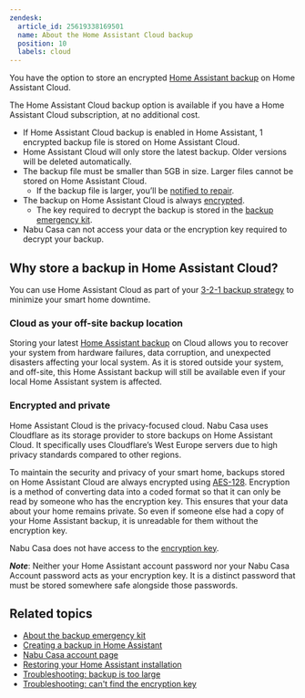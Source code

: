 ```yaml
---
zendesk:
  article_id: 25619338169501
  name: About the Home Assistant Cloud backup
  position: 10
  labels: cloud
---
```


You have the option to store an encrypted [Home Assistant backup](https://www.home-assistant.io/common-tasks/general/#backups) on Home Assistant Cloud.

The Home Assistant Cloud backup option is available if you have a Home Assistant Cloud subscription, at no additional cost.

- If Home Assistant Cloud backup is enabled in Home Assistant, 1 encrypted backup file is stored on Home Assistant Cloud.
- Home Assistant Cloud will only store the latest backup. Older versions will be deleted automatically.
- The backup file must be smaller than 5GB in size. Larger files cannot be stored on Home Assistant Cloud.
  - If the backup file is larger, you’ll be [notified to repair](/hc/en-us/articles/26323079049245-Backup-is-too-large).
- The backup on Home Assistant Cloud is always [encrypted](#encrypted-and-private).
  - The key required to decrypt the backup is stored in the [backup emergency kit](https://www.home-assistant.io/more-info/backup-emergency-kit/).
- Nabu Casa can not access your data or the encryption key required to decrypt your backup.

## Why store a backup in Home Assistant Cloud?

You can use Home Assistant Cloud as part of your [3-2-1 backup strategy](https://www.home-assistant.io/blog/2025/01/03/3-2-1-backup/) to minimize your smart home downtime.

### Cloud as your off-site backup location

Storing your latest [Home Assistant backup](https://www.home-assistant.io/common-tasks/general/#backups) on Cloud allows you to recover your system from hardware failures, data corruption, and unexpected disasters affecting your local system. As it is stored outside your system, and off-site, this Home Assistant backup will still be available even if your local Home Assistant system is affected.

### Encrypted and private

Home Assistant Cloud is the privacy-focused cloud. Nabu Casa uses Cloudflare as its storage provider to store backups on Home Assistant Cloud. It specifically uses Cloudflare’s West Europe servers due to high privacy standards compared to other regions.

To maintain the security and privacy of your smart home, backups stored on Home Assistant Cloud are always encrypted using [AES-128](https://en.wikipedia.org/wiki/Advanced_Encryption_Standard). Encryption is a method of converting data into a coded format so that it can only be read by someone who has the encryption key. This ensures that your data about your home remains private. So even if someone else had a copy of your Home Assistant backup, it is unreadable for them without the encryption key.

Nabu Casa does not have access to the [encryption key](https://www.home-assistant.io/more-info/backup-emergency-kit/).

**_Note_**: Neither your Home Assistant account password nor your Nabu Casa Account password acts as your encryption key. It is a distinct password that must be stored somewhere safe alongside those passwords.

## Related topics

- [About the backup emergency kit](https://www.home-assistant.io/more-info/backup-emergency-kit/)
- [Creating a backup in Home Assistant](https://www.home-assistant.io/common-tasks/general/#backups)
- [Nabu Casa account page](https://account.nabucasa.com/)
- [Restoring your Home Assistant installation](https://www.home-assistant.io/common-tasks/general/#restoring-a-backup)
- [Troubleshooting: backup is too large](/hc/en-us/articles/26323079049245-Backup-is-too-large)
- [Troubleshooting: can't find the encryption key](/hc/en-us/articles/26323093151901-Backup-Can-t-find-encryption-key)
